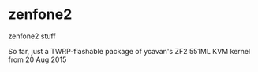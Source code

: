 # zenfone2
zenfone2 stuff

So far, just a TWRP-flashable package of ycavan's ZF2 551ML KVM kernel from 20 Aug 2015


